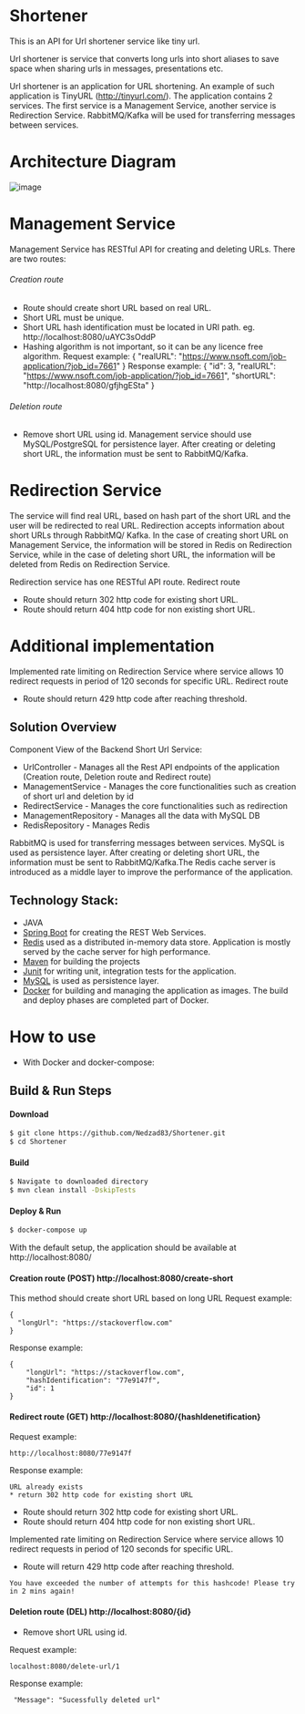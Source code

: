 # Shortener

This is an API for Url shortener service like tiny url. 

Url shortener is service that converts long urls into short aliases to save space when sharing urls in messages, presentations etc.

Url shortener is an application for URL shortening. An example of such application is
TinyURL (http://tinyurl.com/). The application contains 2 services. The first service is a
Management Service, another service is Redirection Service. RabbitMQ/Kafka will be used
for transferring messages between services.

# Architecture Diagram
![image](https://user-images.githubusercontent.com/4907367/142269024-c4fca3d2-0b87-4276-99de-9f45dfaa0d19.png)

# Management Service
Management Service has RESTful API for creating and deleting URLs. There are two
routes:

###### Creation route
* Route should create short URL based on real URL.
* Short URL must be unique.
* Short URL hash identification must be located in URI path. eg.
http://localhost:8080/uAYC3sOddP
* Hashing algorithm is not important, so it can be any licence free algorithm.
Request example:
{
"realURL": "https://www.nsoft.com/job-application/?job_id=7661"
}
Response example:
{
"id": 3,
"realURL": "https://www.nsoft.com/job-application/?job_id=7661",
"shortURL": "http://localhost:8080/gfjhgESta"
}

###### Deletion route
* Remove short URL using id.
Management service should use MySQL/PostgreSQL for persistence layer.
After creating or deleting short URL, the information must be sent to RabbitMQ/Kafka.

# Redirection Service
The service will find real URL, based on hash part of the short URL and the user will be
redirected to real URL. Redirection accepts information about short URLs through RabbitMQ/
Kafka. In the case of creating short URL on Management Service, the information will be stored
in Redis on Redirection Service, while in the case of deleting short URL, the information will be
deleted from Redis on Redirection Service.

Redirection service has one RESTful API route.
Redirect route
* Route should return 302 http code for existing short URL.
* Route should return 404 http code for non existing short URL.

# Additional implementation

Implemented rate limiting on Redirection Service where service allows 10 redirect requests in
period of 120 seconds for specific URL.
Redirect route
* Route should return 429 http code after reaching threshold.

## Solution Overview

Component View of the Backend Short Url Service:
* UrlController - Manages all the Rest API endpoints of the application (Creation route, Deletion route and Redirect route)
* ManagementService - Manages the core functionalities such as creation of short url and deletion by id
* RedirectService - Manages the core functionalities such as redirection
* ManagementRepository - Manages all the data with MySQL DB
* RedisRepository - Manages Redis

RabbitMQ is used for transferring messages between services. MySQL is used as persistence layer.
After creating or deleting short URL, the information must be sent to RabbitMQ/Kafka.The Redis cache server is introduced as a middle layer to improve the performance of the application.

## Technology Stack:
* JAVA
* [Spring Boot](http://spring.io/projects/spring-boot) for creating the REST Web Services.
* [Redis](https://redis.io/) used as a distributed in-memory data store. Application is mostly served by the cache server for high performance.
* [Maven](https://maven.apache.org/) for building the projects
* [Junit](https://junit.org/) for writing unit, integration tests for the application. 
* [MySQL](https://www.mysql.com/) is used as persistence layer.
* [Docker](https://www.docker.com/) for building and managing the application as images. The build and deploy phases are completed part of Docker.

# How to use 
+ With Docker and docker-compose: 

## Build & Run Steps
#### Download
```sh
$ git clone https://github.com/Nedzad83/Shortener.git
$ cd Shortener 
```

#### Build
```sh
$ Navigate to downloaded directory
$ mvn clean install -DskipTests
```
#### Deploy & Run
```sh
$ docker-compose up
```
With the default setup, the application should be available at http://localhost:8080/

#### Creation route (POST) http://localhost:8080/create-short

This method should create short URL based on long URL
Request example:
```
{
  "longUrl": "https://stackoverflow.com"
}
```
Response example:
```
{
    "longUrl": "https://stackoverflow.com",
    "hashIdentification": "77e9147f",
    "id": 1
}
```
#### Redirect route (GET) http://localhost:8080/{hashIdenetification}
Request example:
```
http://localhost:8080/77e9147f
```
Response example:
```
URL already exists
* return 302 http code for existing short URL
```

* Route should return 302 http code for existing short URL.
* Route should return 404 http code for non existing short URL.

Implemented rate limiting on Redirection Service where service allows 10 redirect requests in
period of 120 seconds for specific URL.

* Route will return 429 http code after reaching threshold.
```
You have exceeded the number of attempts for this hashcode! Please try in 2 mins again!
```
#### Deletion route (DEL) http://localhost:8080/{id}
* Remove short URL using id.

Request example:
```
localhost:8080/delete-url/1
```
Response example:
```
 "Message": "Sucessfully deleted url"
```




